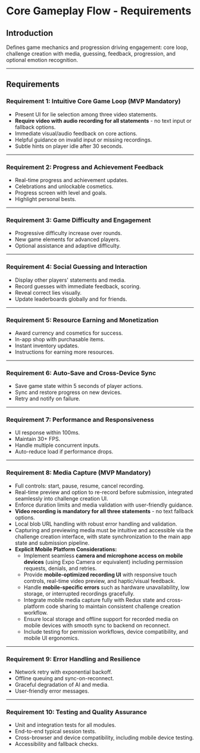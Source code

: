 # Core Gameplay Flow - Requirements

## Introduction

Defines game mechanics and progression driving engagement: core loop, challenge creation with media, guessing, feedback, progression, and optional emotion recognition.

***

## Requirements

### Requirement 1: Intuitive Core Game Loop (MVP Mandatory)

- Present UI for lie selection among three video statements.
- **Require video with audio recording for all statements** - no text input or fallback options.
- Immediate visual/audio feedback on core actions.
- Helpful guidance on invalid input or missing recordings.
- Subtle hints on player idle after 30 seconds.

***

### Requirement 2: Progress and Achievement Feedback

- Real-time progress and achievement updates.
- Celebrations and unlockable cosmetics.
- Progress screen with level and goals.
- Highlight personal bests.

***

### Requirement 3: Game Difficulty and Engagement

- Progressive difficulty increase over rounds.
- New game elements for advanced players.
- Optional assistance and adaptive difficulty.

***

### Requirement 4: Social Guessing and Interaction

- Display other players' statements and media.
- Record guesses with immediate feedback, scoring.
- Reveal correct lies visually.
- Update leaderboards globally and for friends.

***

### Requirement 5: Resource Earning and Monetization

- Award currency and cosmetics for success.
- In-app shop with purchasable items.
- Instant inventory updates.
- Instructions for earning more resources.

***

### Requirement 6: Auto-Save and Cross-Device Sync

- Save game state within 5 seconds of player actions.
- Sync and restore progress on new devices.
- Retry and notify on failure.

***

### Requirement 7: Performance and Responsiveness

- UI response within 100ms.
- Maintain 30+ FPS.
- Handle multiple concurrent inputs.
- Auto-reduce load if performance drops.

***

### Requirement 8: Media Capture (MVP Mandatory)

- Full controls: start, pause, resume, cancel recording.
- Real-time preview and option to re-record before submission, integrated seamlessly into challenge creation UI.
- Enforce duration limits and media validation with user-friendly guidance.
- **Video recording is mandatory for all three statements** - no text fallback options.
- Local blob URL handling with robust error handling and validation.
- Capturing and previewing media must be intuitive and accessible via the challenge creation interface, with state synchronization to the main app state and submission pipeline.
- **Explicit Mobile Platform Considerations:**
  - Implement seamless **camera and microphone access on mobile devices** (using Expo Camera or equivalent) including permission requests, denials, and retries.
  - Provide **mobile-optimized recording UI** with responsive touch controls, real-time video preview, and haptic/visual feedback.
  - Handle **mobile-specific errors** such as hardware unavailability, low storage, or interrupted recordings gracefully.
  - Integrate mobile media capture fully with Redux state and cross-platform code sharing to maintain consistent challenge creation workflow.
  - Ensure local storage and offline support for recorded media on mobile devices with smooth sync to backend on reconnect.
  - Include testing for permission workflows, device compatibility, and mobile UI ergonomics.

***

### Requirement 9: Error Handling and Resilience

- Network retry with exponential backoff.
- Offline queuing and sync-on-reconnect.
- Graceful degradation of AI and media.
- User-friendly error messages.

***

### Requirement 10: Testing and Quality Assurance

- Unit and integration tests for all modules.
- End-to-end typical session tests.
- Cross-browser and device compatibility, including mobile device testing.
- Accessibility and fallback checks.